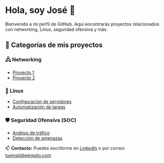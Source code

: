 # Hola, soy José 👋

Bienvenido a mi perfil de GitHub. Aquí encontrarás proyectos relacionados con networking, Linux, seguridad ofensiva y más.

## 📂 Categorías de mis proyectos

### 🖧 Networking
- [Proyecto 1](https://github.com/usuario/proyecto1)
- [Proyecto 2](https://github.com/usuario/proyecto2)

### 🐧 Linux
- [Configuración de servidores](https://github.com/usuario/proyecto3)
- [Automatización de tareas](https://github.com/usuario/proyecto4)

### 🛡️ Seguridad Ofensiva (SOC)
- [Análisis de tráfico](https://github.com/usuario/proyecto5)
- [Detección de amenazas](https://github.com/usuario/proyecto6)

📫 **Contacto:** Puedes escribirme en [LinkedIn](https://linkedin.com/in/tuusuario) o por correo: tuemail@ejemplo.com

